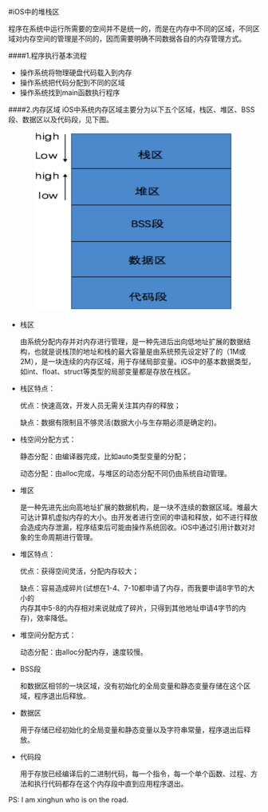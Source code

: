 #iOS中的堆栈区

程序在系统中运行所需要的空间并不是统一的，而是在内存中不同的区域，不同区域对内存空间的管理是不同的，因而需要明确不同数据各自的内存管理方式。

####1.程序执行基本流程
- 操作系统将物理硬盘代码载入到内存
- 操作系统把代码分配到不同的区域
- 操作系统找到main函数执行程序

####2.内存区域
iOS中系统内存区域主要分为以下五个区域，栈区、堆区、BSS段、数据区以及代码段，见下图。
<div align="center">
<img src = "assets/pic20-1.png" width="400" height="360"</>
</div>

- 栈区

    由系统分配内存并对内存进行管理，是一种先进后出向低地址扩展的数据结构，也就是说栈顶的地址和栈的最大容量是由系统预先设定好了的（1M或2M），是一块连续的内存区域，用于存储局部变量。iOS中的基本数据类型，如int、float、struct等类型的局部变量都是存放在栈区。
  
 - 栈区特点：
 
    优点：快速高效，开发人员无需关注其内存的释放；
 
    缺点：数据有限制且不够灵活(数据大小与生存期必须是确定的)。
 
 - 栈空间分配方式：
 
    静态分配：由编译器完成，比如auto类型变量的分配；
  
    动态分配：由alloc完成，与堆区的动态分配不同仍由系统自动管理。

- 堆区 

    是一种先进先出向高地址扩展的数据机构，是一块不连续的数据区域。堆最大可达计算机虚拟内存的大小。由开发者进行空间的申请和释放，如不进行释放会造成内存泄漏，程序结束后可能由操作系统回收。iOS中通过引用计数对对象的生命周期进行管理。
  
 - 堆区特点：

    优点：获得空间灵活，分配内存较大；
  
    缺点：容易造成碎片(试想在1-4、7-10都申请了内存，而我要申请8字节的大小的      
         内存其中5-8的内存相对来说就成了碎片，只得到其他地址申请4字节的内  
         存)，效率降低。
         
 - 堆空间分配方式：
 
    动态分配：由alloc分配内存，速度较慢。
    
- BSS段

    和数据区相邻的一块区域，没有初始化的全局变量和静态变量存储在这个区域，程序退出后释放。
 
- 数据区

    用于存储已经初始化的全局变量和静态变量以及字符串常量，程序退出后释放。
 
- 代码段

    用于存放已经编译后的二进制代码，每一个指令，每一个单个函数、过程、方法和执行代码都存在这个内存段中直到应用程序退出。
    

PS: I am xinghun who is on the road.
